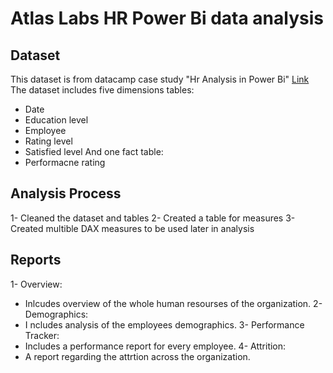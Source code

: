 # Atlas Labs HR Power Bi data analysis
## Dataset
This dataset is from datacamp case study "Hr Analysis in Power Bi" [Link](https://www.datacamp.com/courses/case-study-hr-analytics-in-power-bi)
The dataset includes five dimensions tables:
- Date
- Education level
- Employee
- Rating level
- Satisfied level
And one fact table:
- Performacne rating
## Analysis Process
1- Cleaned the dataset and tables
2- Created a table for measures
3- Created multible DAX measures to be used later in analysis
## Reports
1- Overview:
  - Inlcudes overview of the whole human resourses of the organization.
2- Demographics:
  - I ncludes analysis of the employees demographics.
3- Performance Tracker:
  - Includes a performance report for every employee.
4- Attrition:
  - A report regarding the attrtion across the organization.
